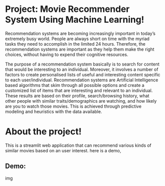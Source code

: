 <h1>Project: Movie Recommender System Using Machine Learning!</h1>

Recommendation systems are becoming increasingly important in today’s extremely busy world. People are always short on time with the myriad tasks they need to accomplish in the limited 24 hours.
Therefore, the recommendation systems are important as they help them make the right choices, without having to expend their cognitive resources.

The purpose of a recommendation system basically is to search for content that would be interesting to an individual. Moreover, it involves a number of factors to create 
personalised lists of useful and interesting content specific to each user/individual. Recommendation systems are Artificial Intelligence based algorithms that skim through all possible options and create a customized list of items that are interesting and relevant to an individual. These results are based on their profile, search/browsing history, what other people with similar traits/demographics are watching, and how likely are you to watch those movies. This is achieved through predictive modeling and heuristics with the data available.


<h1>About the project!</h1>
This is a streamlit web application that can recommend various kinds of similar movies based on an user interest. here is a demo,

<h2>Demo:</h2>
img
